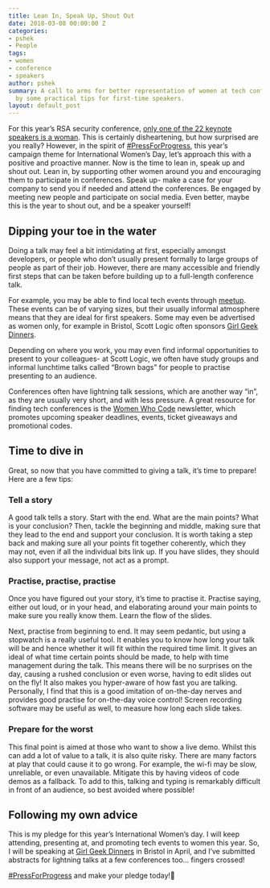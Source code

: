 ```yaml
---
title: Lean In, Speak Up, Shout Out
date: 2018-03-08 00:00:00 Z
categories:
- pshek
- People
tags:
- women
- conference
- speakers
author: pshek
summary: A call to arms for better representation of women at tech conferences, followed
  by some practical tips for first-time speakers.
layout: default_post
---
```


For this year’s RSA security conference, [only one of the 22 keynote speakers is a woman](https://www.theregister.co.uk/2018/03/07/oursa_women_in_infosec_conference/). This is certainly disheartening, but how surprised are you really? However, in the spirit of [#PressForProgress](https://www.internationalwomensday.com/PressforProgress), this year’s campaign theme for International Women’s Day, let’s approach this with a positive and proactive manner. Now is the time to lean in, speak up and shout out. Lean in, by supporting other women around you and encouraging them to participate in conferences. Speak up- make a case for your company to send you if needed and attend the conferences. Be engaged by meeting new people and participate on social media. Even better, maybe this is the year to shout out, and be a speaker yourself!

## Dipping your toe in the water
Doing a talk may feel a bit intimidating at first, especially amongst developers, or people who don’t usually present formally to large groups of people as part of their job. However, there are many accessible and friendly first steps that can be taken before building up to a full-length conference talk.

For example, you may be able to find local tech events through [meetup](https://www.meetup.com/). These events can be of varying sizes, but their usually informal atmosphere means that they are ideal for first speakers. Some may even be advertised as women only, for example in Bristol, Scott Logic often sponsors [Girl Geek Dinners](http://bristol.girlgeekdinners.com/).

Depending on where you work, you may even find informal opportunities to present to your colleagues- at Scott Logic, we often have study groups and informal lunchtime talks called “Brown bags” for people to practise presenting to an audience.

Conferences often have lightning talk sessions, which are another way “in”, as they are usually very short, and with less pressure. A great resource for finding tech conferences is the [Women Who Code](https://www.womenwhocode.com) newsletter, which promotes upcoming speaker deadlines, events, ticket giveaways and promotional codes.

## Time to dive in
Great, so now that you have committed to giving a talk, it’s time to prepare! Here are a few tips:

### Tell a story
A good talk tells a story. Start with the end. What are the main points? What is your conclusion? Then, tackle the beginning and middle, making sure that they lead to the end and support your conclusion. It is worth taking a step back and making sure all your points fit together coherently, which they may not, even if all the individual bits link up. If you have slides, they should also support your message, not act as a prompt.

### Practise, practise, practise
Once you have figured out your story, it’s time to practise it. Practise saying, either out loud, or in your head, and elaborating around your main points to make sure you really know them. Learn the flow of the slides.

Next, practise from beginning to end. It may seem pedantic, but using a stopwatch is a really useful tool. It enables you to know how long your talk will be and hence whether it will fit within the required time limit. It gives an ideal of what time certain points should be made, to help with time management during the talk. This means there will be no surprises on the day, causing a rushed conclusion or even worse, having to edit slides out on the fly! It also makes you hyper-aware of how fast you are talking. Personally, I find that this is a good imitation of on-the-day nerves and provides good practise for on-the-day voice control! Screen recording software may be useful as well, to measure how long each slide takes.

### Prepare for the worst
This final point is aimed at those who want to show a live demo. Whilst this can add a lot of value to a talk, it is also quite risky. There are many factors at play that could cause it to go wrong. For example, the wi-fi may be slow, unreliable, or even unavailable. Mitigate this by having videos of code demos as a fallback. To add to this, talking and typing is remarkably difficult in front of an audience, so best avoided where possible!

## Following my own advice
This is my pledge for this year’s International Women’s day. I will keep attending, presenting at, and promoting tech events to women this year. So, I will be speaking at [Girl Geek Dinners](https://www.meetup.com/Bristol-Girl-Geek-Dinners/) in Bristol in April, and I’ve submitted abstracts for lightning talks at a few conferences too… fingers crossed!

[#PressForProgress](https://www.internationalwomensday.com/PressforProgress) and make your pledge today!
